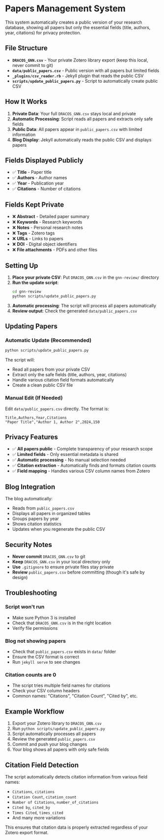 # Papers Management System

This system automatically creates a public version of your research database, showing all papers but only the essential fields (title, authors, year, citations) for privacy protection.

## File Structure

- **`DRACOS_GNN.csv`** - Your private Zotero library export (keep this local, never commit to git)
- **`data/public_papers.csv`** - Public version with all papers but limited fields
- **`_plugins/csv_reader.rb`** - Jekyll plugin that reads the public CSV
- **`scripts/update_public_papers.py`** - Script to automatically create public CSV

## How It Works

1. **Private Data**: Your full `DRACOS_GNN.csv` stays local and private
2. **Automatic Processing**: Script reads all papers and extracts only safe fields
3. **Public Data**: All papers appear in `public_papers.csv` with limited information
4. **Blog Display**: Jekyll automatically reads the public CSV and displays papers

## Fields Displayed Publicly

- ✅ **Title** - Paper title
- ✅ **Authors** - Author names
- ✅ **Year** - Publication year
- ✅ **Citations** - Number of citations

## Fields Kept Private

- ❌ **Abstract** - Detailed paper summary
- ❌ **Keywords** - Research keywords
- ❌ **Notes** - Personal research notes
- ❌ **Tags** - Zotero tags
- ❌ **URLs** - Links to papers
- ❌ **DOI** - Digital object identifiers
- ❌ **File attachments** - PDFs and other files

## Setting Up

1. **Place your private CSV**: Put `DRACOS_GNN.csv` in the `gnn-review/` directory
2. **Run the update script**: 
   ```bash
   cd gnn-review
   python scripts/update_public_papers.py
   ```
3. **Automatic processing**: The script will process all papers automatically
4. **Review output**: Check the generated `data/public_papers.csv`

## Updating Papers

### Automatic Update (Recommended)
```bash
python scripts/update_public_papers.py
```

The script will:
- Read all papers from your private CSV
- Extract only the safe fields (title, authors, year, citations)
- Handle various citation field formats automatically
- Create a clean public CSV file

### Manual Edit (If Needed)
Edit `data/public_papers.csv` directly. The format is:
```csv
Title,Authors,Year,Citations
"Paper Title","Author 1, Author 2",2024,150
```

## Privacy Features

- ✅ **All papers public** - Complete transparency of your research scope
- ✅ **Limited fields** - Only essential metadata is shared
- ✅ **Automatic processing** - No manual selection needed
- ✅ **Citation extraction** - Automatically finds and formats citation counts
- ✅ **Field mapping** - Handles various CSV column names from Zotero

## Blog Integration

The blog automatically:
- Reads from `public_papers.csv`
- Displays all papers in organized tables
- Groups papers by year
- Shows citation statistics
- Updates when you regenerate the public CSV

## Security Notes

- **Never commit** `DRACOS_GNN.csv` to git
- **Keep** `DRACOS_GNN.csv` in your local directory only
- **Use** `.gitignore` to ensure private files stay private
- **Review** `public_papers.csv` before committing (though it's safe by design)

## Troubleshooting

### Script won't run
- Make sure Python 3 is installed
- Check that `DRACOS_GNN.csv` is in the right location
- Verify file permissions

### Blog not showing papers
- Check that `public_papers.csv` exists in `data/` folder
- Ensure the CSV format is correct
- Run `jekyll serve` to see changes

### Citation counts are 0
- The script tries multiple field names for citations
- Check your CSV column headers
- Common names: "Citations", "Citation Count", "Cited by", etc.

## Example Workflow

1. Export your Zotero library to `DRACOS_GNN.csv`
2. Run `python scripts/update_public_papers.py`
3. Script automatically processes all papers
4. Review the generated `public_papers.csv`
5. Commit and push your blog changes
6. Your blog shows all papers with only safe fields

## Citation Field Detection

The script automatically detects citation information from various field names:
- `Citations`, `citations`
- `Citation Count`, `citation_count`
- `Number of Citations`, `number_of_citations`
- `Cited by`, `cited_by`
- `Times Cited`, `times_cited`
- And many more variations

This ensures that citation data is properly extracted regardless of your Zotero export format.
